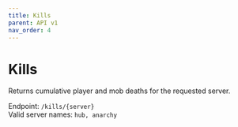 ```yaml
---
title: Kills
parent: API v1
nav_order: 4
---
```


# Kills

Returns cumulative player and mob deaths for the requested server.

Endpoint: `/kills/{server}`
<br />
Valid server names: `hub, anarchy`


